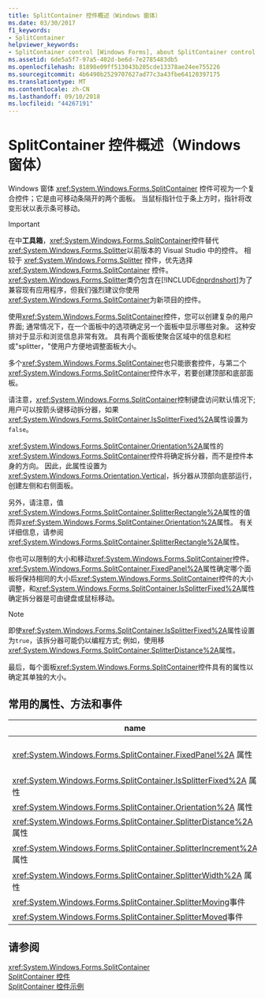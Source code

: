 ```yaml
---
title: SplitContainer 控件概述（Windows 窗体）
ms.date: 03/30/2017
f1_keywords:
- SplitContainer
helpviewer_keywords:
- SplitContainer control [Windows Forms], about SplitContainer control
ms.assetid: 6de5a5f7-97a5-402d-be6d-7e2785483db5
ms.openlocfilehash: 81898e09ff513043b205cde13378ae24ee755226
ms.sourcegitcommit: 4b6490b2529707627ad77c3a43fbe64120397175
ms.translationtype: MT
ms.contentlocale: zh-CN
ms.lasthandoff: 09/10/2018
ms.locfileid: "44267191"
---
```

# <a name="splitcontainer-control-overview-windows-forms"></a>SplitContainer 控件概述（Windows 窗体）
Windows 窗体 <xref:System.Windows.Forms.SplitContainer> 控件可视为一个复合控件；它是由可移动条隔开的两个面板。 当鼠标指针位于条上方时，指针将改变形状以表示条可移动。  
  
> [!IMPORTANT]
>  在中**工具箱**，<xref:System.Windows.Forms.SplitContainer>控件替代<xref:System.Windows.Forms.Splitter>以前版本的 Visual Studio 中的控件。 相较于 <xref:System.Windows.Forms.Splitter> 控件，优先选择 <xref:System.Windows.Forms.SplitContainer> 控件。 <xref:System.Windows.Forms.Splitter>类仍包含在[!INCLUDE[dnprdnshort](../../../../includes/dnprdnshort-md.md)]为了兼容现有应用程序，但我们强烈建议你使用<xref:System.Windows.Forms.SplitContainer>为新项目的控件。  
  
 使用<xref:System.Windows.Forms.SplitContainer>控件，您可以创建复杂的用户界面; 通常情况下，在一个面板中的选项确定另一个面板中显示哪些对象。 这种安排对于显示和浏览信息非常有效。 具有两个面板使聚合区域中的信息和栏或"splitter，"使用户方便地调整面板大小。  
  
 多个<xref:System.Windows.Forms.SplitContainer>也只能嵌套控件，与第二个<xref:System.Windows.Forms.SplitContainer>控件水平，若要创建顶部和底部面板。  
  
 请注意，<xref:System.Windows.Forms.SplitContainer>控制键盘访问默认情况下; 用户可以按箭头键移动拆分器，如果<xref:System.Windows.Forms.SplitContainer.IsSplitterFixed%2A>属性设置为`false`。  
  
 <xref:System.Windows.Forms.SplitContainer.Orientation%2A>属性的<xref:System.Windows.Forms.SplitContainer>控件将确定拆分器，而不是控件本身的方向。 因此，此属性设置为<xref:System.Windows.Forms.Orientation.Vertical>，拆分器从顶部向底部运行，创建左侧和右侧面板。  
  
 另外，请注意，值<xref:System.Windows.Forms.SplitContainer.SplitterRectangle%2A>属性的值而异<xref:System.Windows.Forms.SplitContainer.Orientation%2A>属性。 有关详细信息，请参阅<xref:System.Windows.Forms.SplitContainer.SplitterRectangle%2A>属性。  
  
 你也可以限制的大小和移动<xref:System.Windows.Forms.SplitContainer>控件。 <xref:System.Windows.Forms.SplitContainer.FixedPanel%2A>属性确定哪个面板将保持相同的大小后<xref:System.Windows.Forms.SplitContainer>控件的大小调整，和<xref:System.Windows.Forms.SplitContainer.IsSplitterFixed%2A>属性确定拆分器是可由键盘或鼠标移动。  
  
> [!NOTE]
>  即使<xref:System.Windows.Forms.SplitContainer.IsSplitterFixed%2A>属性设置为`true`，该拆分器可能仍以编程方式; 例如，使用移<xref:System.Windows.Forms.SplitContainer.SplitterDistance%2A>属性。  
  
 最后，每个面板<xref:System.Windows.Forms.SplitContainer>控件具有的属性以确定其单独的大小。  
  
## <a name="commonly-used-properties-methods-and-events"></a>常用的属性、方法和事件  
  
|name|描述|  
|----------|-----------------|  
|<xref:System.Windows.Forms.SplitContainer.FixedPanel%2A> 属性|确定哪个面板将保持相同大小后<xref:System.Windows.Forms.SplitContainer>调整控件的大小。|  
|<xref:System.Windows.Forms.SplitContainer.IsSplitterFixed%2A> 属性|确定是否可以使用键盘或鼠标移动拆分器。|  
|<xref:System.Windows.Forms.SplitContainer.Orientation%2A> 属性|确定是否垂直或水平排列拆分器。|  
|<xref:System.Windows.Forms.SplitContainer.SplitterDistance%2A> 属性|确定在从左边缘或上边缘到可移动拆分条的像素的距离。|  
|<xref:System.Windows.Forms.SplitContainer.SplitterIncrement%2A> 属性|确定的最小距离，以像素为单位，用户可以移动拆分器。|  
|<xref:System.Windows.Forms.SplitContainer.SplitterWidth%2A> 属性|确定的粗细，以像素为单位的拆分器。|  
|<xref:System.Windows.Forms.SplitContainer.SplitterMoving>事件|当拆分器移动时发生。|  
|<xref:System.Windows.Forms.SplitContainer.SplitterMoved>事件|当拆分器移动时发生。|  
  
## <a name="see-also"></a>请参阅  
 <xref:System.Windows.Forms.SplitContainer>  
 [SplitContainer 控件](../../../../docs/framework/winforms/controls/splitcontainer-control-windows-forms.md)  
 [SplitContainer 控件示例](https://msdn.microsoft.com/library/9015fad0-7108-4d85-a83a-a72d038c4f65)
